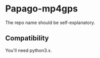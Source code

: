 # Papago-mp4gps

The repo name should be self-explanatory.

## Compatibility

You'll need python3.x.
